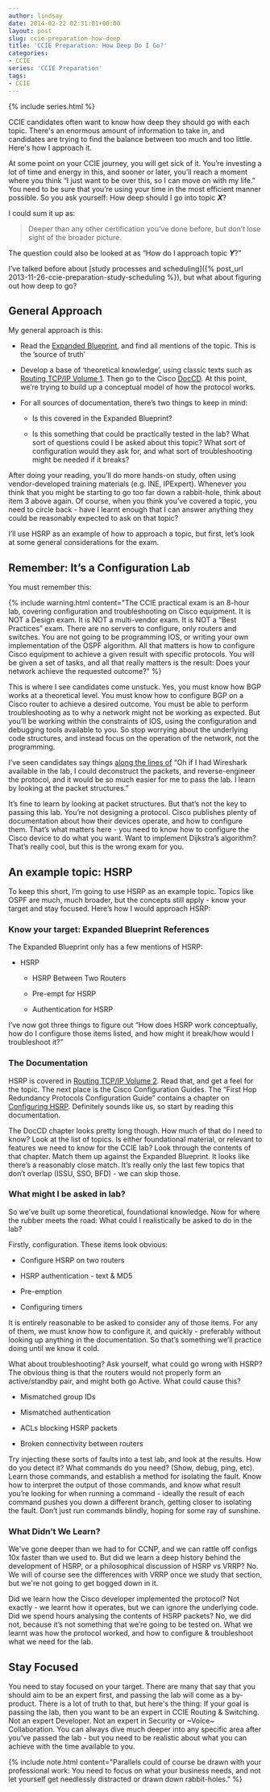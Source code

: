 ```yaml
---
author: lindsay
date: 2014-02-22 02:31:01+00:00
layout: post
slug: ccie-preparation-how-deep
title: 'CCIE Preparation: How Deep Do I Go?'
categories:
- CCIE
series: 'CCIE Preparation'
tags:
- CCIE
---
```


{% include series.html %}

CCIE candidates often want to know how deep they should go with each topic. There's an enormous amount of information to take in, and candidates are trying to find the balance between too much and too little. Here's how I approach it.

At some point on your CCIE journey, you will get sick of it. You’re investing a lot of time and energy in this, and sooner or later, you’ll reach a moment where you think “I just want to be over this, so I can move on with my life.” You need to be sure that you’re using your time in the most efficient manner possible. So you ask yourself: How deep should I go into topic _**X**_?

I could sum it up as:

> Deeper than any other certification you’ve done before, but don’t lose sight of the broader picture.

The question could also be looked at as “How do I approach topic _**Y**_?”

I’ve talked before about [study processes and scheduling]({% post_url 2013-11-26-ccie-preparation-study-scheduling %}), but what about figuring out how deep to go?


## General Approach


My general approach is this:


  * Read the [Expanded Blueprint](http://learningnetwork.cisco.com/docs/DOC-6864), and find all mentions of the topic. This is the ’source of truth’

  * Develop a base of ‘theoretical knowledge’, using classic texts such as [Routing TCP/IP Volume 1](http://www.ciscopress.com/store/routing-tcp-ip-volume-1-9781587052026). Then go to the Cisco [DocCD](https://www.cisco.com/cisco/web/psa/default.html). At this point, we’re trying to build up a conceptual model of how the protocol works.

  * For all sources of documentation, there’s two things to keep in mind:

    * Is this covered in the Expanded Blueprint?

    * Is this something that could be practically tested in the lab? What sort of questions could I be asked about this topic? What sort of configuration would they ask for, and what sort of troubleshooting might be needed if it breaks?



After doing your reading, you’ll do more hands-on study, often using vendor-developed training materials (e.g. INE, IPExpert). Whenever you think that you might be starting to go too far down a rabbit-hole, think about item 3 above again. Of course, when you think you’ve covered a topic, you need to circle back - have I learnt enough that I can answer anything they could be reasonably expected to ask on that topic?

I’ll use HSRP as an example of how to approach a topic, but first, let’s look at some general considerations for the exam.


## Remember: It’s a Configuration Lab


You must remember this:

{% include warning.html content="The CCIE practical exam is an 8-hour lab, covering configuration and troubleshooting on Cisco equipment. It is NOT a Design exam. It is NOT a multi-vendor exam. It is NOT a “Best Practices” exam. There are no servers to configure, only routers and switches. You are not going to be programming IOS, or writing your own implementation of the OSPF algorithm. All that matters is how to configure Cisco equipment to achieve a given result with specific protocols. You will be given a set of tasks, and all that really matters is the result: Does your network achieve the requested outcome?" %}


This is where I see candidates come unstuck. Yes, you must know how BGP works at a theoretical level. You must know how to configure BGP on a Cisco router to achieve a desired outcome. You must be able to perform troubleshooting as to why a network might not be working as expected. But you’ll be working within the constraints of IOS, using the configuration and debugging tools available to you. So stop worrying about the underlying code structures, and instead focus on the operation of the network, not the programming.

I’ve seen candidates say things [along the lines of](https://learningnetwork.cisco.com/thread/47181#259639) “Oh if I had Wireshark available in the lab, I could deconstruct the packets, and reverse-engineer the protocol, and it would be so much easier for me to pass the lab. I learn by looking at the packet structures.”

It’s fine to learn by looking at packet structures. But that’s not the key to passing this lab. You’re not designing a protocol. Cisco publishes plenty of documentation about how their devices operate, and how to configure them. That’s what matters here - you need to know how to configure the Cisco device to do what you want. Want to implement Dijkstra’s algorithm? That’s really cool, but this is the wrong exam for you.



## An example topic: HSRP



To keep this short, I’m going to use HSRP as an example topic. Topics like OSPF are much, much broader, but the concepts still apply - know your target and stay focused. Here’s how I would approach HSRP:



### Know your target: Expanded Blueprint References



The Expanded Blueprint only has a few mentions of HSRP:




    
  * HSRP

    
    * HSRP Between Two Routers

    
    * Pre-empt for HSRP

    
    * Authentication for HSRP






I’ve now got three things to figure out “How does HSRP work conceptually, how do I configure those items listed, and how might it break/how would I troubleshoot it?”



### The Documentation



HSRP is covered in [Routing TCP/IP Volume 2](http://books.google.co.nz/books/about/Routing_TCP_IP.html?id=GdWAapirZ9gC&redir_esc=y). Read that, and get a feel for the topic. The next place is the Cisco Configuration Guides. The “First Hop Redundancy Protocols Configuration Guide” contains a chapter on [Configuring HSRP](http://www.cisco.com/c/en/us/td/docs/ios-xml/ios/ipapp_fhrp/configuration/12-4t/fhp-12-4t-book/fhp-hsrp.html). Definitely sounds like us, so start by reading this documentation.

The DocCD chapter looks pretty long though. How much of that do I need to know? Look at the list of topics. Is either foundational material, or relevant to features we need to know for the CCIE lab? Look through the contents of that chapter. Match them up against the Expanded Blueprint. It looks like there’s a reasonably close match. It’s really only the last few topics that don’t overlap (ISSU, SSO, BFD) - we can skip those.



### What might I be asked in lab?



So we’ve built up some theoretical, foundational knowledge. Now for where the rubber meets the road: What could I realistically be asked to do in the lab?

Firstly, configuration. These items look obvious:




    
  * Configure HSRP on two routers

    
  * HSRP authentication - text & MD5

    
  * Pre-emption

    
  * Configuring timers



It is entirely reasonable to be asked to consider any of those items. For any of them, we must know how to configure it, and quickly - preferably without looking up anything in the documentation. So that’s something we’ll practice doing until we know it cold.

What about troubleshooting? Ask yourself, what could go wrong with HSRP? The obvious thing is that the routers would not properly form an active/standby pair, and might both go Active. What could cause this?


    
  * Mismatched group IDs

    
  * Mismatched authentication

    
  * ACLs blocking HSRP packets

    
  * Broken connectivity between routers



Try injecting these sorts of faults into a test lab, and look at the results. How do you detect it? What commands do you need? (Show, debug, ping, etc). Learn those commands, and establish a method for isolating the fault. Know how to interpret the output of those commands, and know what result you’re looking for when running a command - ideally the result of each command pushes you down a different branch, getting closer to isolating the fault. Don’t just run commands blindly, hoping for some ray of sunshine.



### What Didn’t We Learn?



We've gone deeper than we had to for CCNP, and we can rattle off configs 10x faster than we used to. But did we learn a deep history behind the development of HSRP, or a philosophical discussion of HSRP vs VRRP? No. We will of course see the differences with VRRP once we study that section, but we're not going to get bogged down in it.

Did we learn how the Cisco developer implemented the protocol? Not exactly - we learnt how it operates, but we can ignore the underlying code. Did we spend hours analysing the contents of HSRP packets? No, we did not, because it’s not something that we’re going to be tested on. What we learnt was how the protocol worked, and how to configure & troubleshoot what we need for the lab.



## Stay Focused



You need to stay focused on your target. There are many that say that you should aim to be an expert first, and passing the lab will come as a by-product. There is a lot of truth to that, but here's the thing: If your goal is passing the lab, then you want to be an expert in CCIE Routing & Switching. Not an expert Developer. Not an expert in Security or ~Voice~ Collaboration. You can always dive much deeper into any specific area after you've passed the lab - but you need to be realistic about what you can achieve with the time available to you.

{% include note.html content="Parallels could of course be drawn with your professional work: You need to focus on what your business needs, and not let yourself get needlessly distracted or drawn down rabbit-holes." %}

